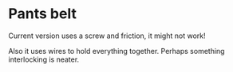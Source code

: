 # Pants belt
Current version uses a screw and friction, it might not work!

Also it uses wires to hold everything together. Perhaps something interlocking
is neater.
